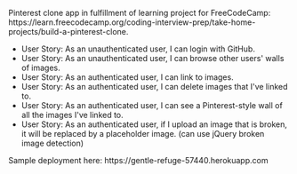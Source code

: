 <p>Pinterest clone app in fulfillment of learning project for FreeCodeCamp: https://learn.freecodecamp.org/coding-interview-prep/take-home-projects/build-a-pinterest-clone.</p>

<ul>
<li>User Story: As an unauthenticated user, I can login with GitHub.</li>
<li>User Story: As an unauthenticated user, I can browse other users' walls of images.</li>
<li>User Story: As an authenticated user, I can link to images.</li>
<li>User Story: As an authenticated user, I can delete images that I've linked to.</li>
<li>User Story: As an authenticated user, I can see a Pinterest-style wall of all the images I've linked to.</li>
<li>User Story: As an authenticated user, if I upload an image that is broken, it will be replaced by a placeholder image. (can use jQuery broken image detection)</li>
</ul>

<p>Sample deployment here: https://gentle-refuge-57440.herokuapp.com</p>